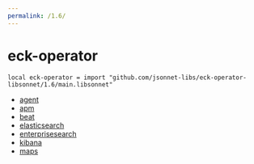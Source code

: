 ```yaml
---
permalink: /1.6/
---
```


# eck-operator

```jsonnet
local eck-operator = import "github.com/jsonnet-libs/eck-operator-libsonnet/1.6/main.libsonnet"
```



* [agent](agent/index.md)
* [apm](apm/index.md)
* [beat](beat/index.md)
* [elasticsearch](elasticsearch/index.md)
* [enterprisesearch](enterprisesearch/index.md)
* [kibana](kibana/index.md)
* [maps](maps/index.md)
